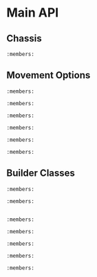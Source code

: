 # Main API

## Chassis

```{doxygenclass} lemlib::Chassis
:members:
```

## Movement Options

```{doxygenstruct} lemlib::TurnToPointParams
:members:
```

```{doxygenstruct} lemlib::TurnToHeadingParams
:members:
```

```{doxygenstruct} lemlib::SwingToPointParams
:members:
```

```{doxygenstruct} lemlib::SwingToHeadingParams
:members:
```

```{doxygenstruct} lemlib::MoveToPoseParams
:members:
```

```{doxygenstruct} lemlib::MoveToPointParams
:members:
```

## Builder Classes

```{doxygenclass} lemlib::TrackingWheel
:members:
```

```{doxygenclass} lemlib::OdomSensors
:members:
```

```{doxygennamespace} lemlib::Omniwheel
```

```{doxygenclass} lemlib::Drivetrain
:members:
```

```{doxygenclass} lemlib::ControllerSettings
:members:
```

<!--TODO: figure out whether this should be documented or not-->

```{doxygenclass} lemlib::ExitCondition
:members:
```

```{doxygenclass} lemlib::DriveCurve
:members:
```

```{doxygenclass} lemlib::ExpoDriveCurve
:members:
```
